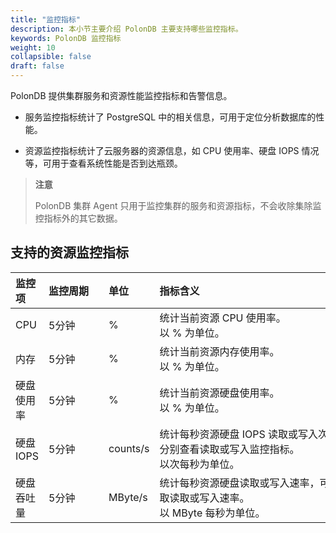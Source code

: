 ```yaml
---
title: "监控指标"
description: 本小节主要介绍 PolonDB 主要支持哪些监控指标。 
keywords: PolonDB 监控指标
weight: 10
collapsible: false
draft: false
---
```


PolonDB 提供集群服务和资源性能监控指标和告警信息。
- 服务监控指标统计了 PostgreSQL 中的相关信息，可用于定位分析数据库的性能。

- 资源监控指标统计了云服务器的资源信息，如 CPU 使用率、硬盘 IOPS 情况等，可用于查看系统性能是否到达瓶颈。

> **注意**
> 
> PolonDB 集群 Agent 只用于监控集群的服务和资源指标，不会收除集除监控指标外的其它数据。

## 支持的资源监控指标

| 监控项 | <span style="display:inline-block;width:80px">监控周期</span> | <span style="display:inline-block;width:60px">单位</span> | <span style="display:inline-block;width:320px">指标含义</span>  |
|:--- |:--- |:--- |:--- |
| CPU | 5分钟 | % | 统计当前资源 CPU 使用率。<br>以 % 为单位。 |
| 内存 | 5分钟 | % | 统计当前资源内存使用率。<br>以 % 为单位。 |
| 硬盘使用率 | 5分钟 | % | 统计当前资源硬盘使用率。<br>以 % 为单位。 |
| 硬盘 IOPS | 5分钟 | counts/s | 统计每秒资源硬盘 IOPS 读取或写入次数，可分别查看读取或写入监控指标。<br>以次每秒为单位。 |
| 硬盘吞吐量 | 5分钟 | MByte/s | 统计每秒资源硬盘读取或写入速率，可分表获取读取或写入速率。<br>以 MByte 每秒为单位。 |
